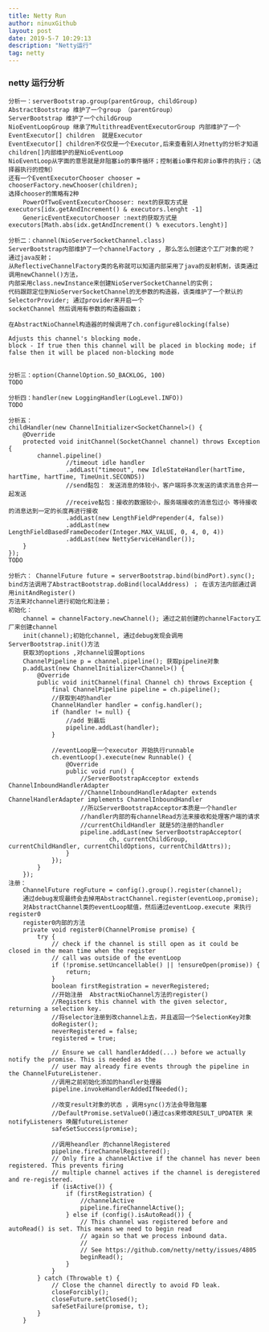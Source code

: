 ```yaml
---
title: Netty Run
author: ninuxGithub
layout: post
date: 2019-5-7 10:29:13
description: "Netty运行"
tag: netty
---
```


### netty 运行分析
    分析一：serverBootstrap.group(parentGroup, childGroup)
    AbstractBootstrap 维护了一个group （parentGroup）
    ServerBootstrap 维护了一个childGroup 
    NioEventLoopGroup 继承了MultithreadEventExecutorGroup 内部维护了一个EventExecutor[] children  就是Executor
    EventExecutor[] children不仅仅是一个Executor,后来查看别人对netty的分析才知道children[]内部维护的是NioEventLoop
    NioEventLoop从字面的意思就是非阻塞io的事件循环；控制着io事件和非io事件的执行；（选择器执行的控制）
    还有一个EventExecutorChooser chooser = chooserFactory.newChooser(children);
    选择chooser的策略有2种 
        PowerOfTwoEventExecutorChooser: next的获取方式是executors[idx.getAndIncrement() & executors.lenght -1]
        GenericEventExecutorChooser :next的获取方式是executors[Math.abs(idx.getAndIncrement() % executors.lenght)]
        
    分析二：channel(NioServerSocketChannel.class)
    ServerBootstrap内部维护了一个channelFactory , 那么怎么创建这个工厂对象的呢？ 通过java反射；
    从ReflectiveChannelFactory类的名称就可以知道内部采用了java的反射机制，该类通过调用newChannel()方法，
    内部采用class.newInstance来创建NioServerSocketChannel的实例；
    代码跟踪定位到NioServerSocketChannel的无参数的构造器，该类维护了一个默认的SelectorProvider; 通过provider来开启一个
    socketChannel 然后调用有参数的构造器函数； 
    
    在AbstractNioChannel构造器的时候调用了ch.configureBlocking(false)
    
    Adjusts this channel's blocking mode.
    block - If true then this channel will be placed in blocking mode; if false then it will be placed non-blocking mode
    
    
    分析三：option(ChannelOption.SO_BACKLOG, 100) 
    TODO
    
    分析四：handler(new LoggingHandler(LogLevel.INFO))
    TODO
    
    分析五：
    childHandler(new ChannelInitializer<SocketChannel>() {
        @Override
        protected void initChannel(SocketChannel channel) throws Exception {
            channel.pipeline()
                    //timeout idle handler
                    .addLast("timeout", new IdleStateHandler(hartTime, hartTime, hartTime, TimeUnit.SECONDS))
                    //send黏包： 发送消息的体较小，客户端将多次发送的请求消息合并一起发送
                    //receive黏包：接收的数据较小，服务端接收的消息包过小 等待接收的消息达到一定的长度再进行接收
                    .addLast(new LengthFieldPrepender(4, false))
                    .addLast(new LengthFieldBasedFrameDecoder(Integer.MAX_VALUE, 0, 4, 0, 4))
                    .addLast(new NettyServiceHandler());
        }
    });
    TODO
    
    分析六： ChannelFuture future = serverBootstrap.bind(bindPort).sync();
    bind方法调用了AbstractBootstrap.doBind(localAddress) ； 在该方法内部通过调用initAndRegister()
    方法来对channel进行初始化和注册；
    初始化：
        channel = channelFactory.newChannel(); 通过之前创建的channelFactory工厂来创建channel
        init(channel);初始化channel, 通过debug发现会调用ServerBootstrap.init()方法
        获取3的options ,对channel设置options
        ChannelPipeline p = channel.pipeline(); 获取pipeline对象
        p.addLast(new ChannelInitializer<Channel>() {
            @Override
            public void initChannel(final Channel ch) throws Exception {
                final ChannelPipeline pipeline = ch.pipeline();
                //获取到4的handler
                ChannelHandler handler = config.handler();
                if (handler != null) {
                    //add 到最后
                    pipeline.addLast(handler); 
                }
    
                //eventLoop是一个executor 开始执行runnable
                ch.eventLoop().execute(new Runnable() {
                    @Override
                    public void run() {
                        //ServerBootstrapAcceptor extends ChannelInboundHandlerAdapter
                        //ChannelInboundHandlerAdapter extends ChannelHandlerAdapter implements ChannelInboundHandler
                        //所以ServerBootstrapAcceptor本质是一个handler
                        //handler内部的有channelRead方法来接收和处理客户端的请求
                        //currentChildHandler 就是5的注册的handler
                        pipeline.addLast(new ServerBootstrapAcceptor(
                                ch, currentChildGroup, currentChildHandler, currentChildOptions, currentChildAttrs));
                    }
                });
            }
        });
    注册：
        ChannelFuture regFuture = config().group().register(channel);
        通过debug发现最终会去掉用AbstractChannel.register(eventLoop,promise);
        对AbstractChannel类的eventLoop赋值，然后通过eventLoop.execute 来执行register0
        register0内部的方法
        private void register0(ChannelPromise promise) {
            try {
                // check if the channel is still open as it could be closed in the mean time when the register
                // call was outside of the eventLoop
                if (!promise.setUncancellable() || !ensureOpen(promise)) {
                    return;
                }
                boolean firstRegistration = neverRegistered;
                //开始注册  AbstractNioChannel方法的register()
                //Registers this channel with the given selector, returning a selection key.
                //将selector注册到改channel上去，并且返回一个SelectionKey对象
                doRegister();
                neverRegistered = false;
                registered = true;

                // Ensure we call handlerAdded(...) before we actually notify the promise. This is needed as the
                // user may already fire events through the pipeline in the ChannelFutureListener.
                //调用之前初始化添加的handler处理器
                pipeline.invokeHandlerAddedIfNeeded();

                //改变result对象的状态 ，调用sync()方法会导致阻塞
                //DefaultPromise.setValue0()通过cas来修改RESULT_UPDATER 来notifyListeners 唤醒futureListener 
                safeSetSuccess(promise);
                
                //调用heandler 的channelRegistered
                pipeline.fireChannelRegistered();
                // Only fire a channelActive if the channel has never been registered. This prevents firing
                // multiple channel actives if the channel is deregistered and re-registered.
                if (isActive()) {
                    if (firstRegistration) {
                        //channelActive
                        pipeline.fireChannelActive();
                    } else if (config().isAutoRead()) {
                        // This channel was registered before and autoRead() is set. This means we need to begin read
                        // again so that we process inbound data.
                        //
                        // See https://github.com/netty/netty/issues/4805
                        beginRead();
                    }
                }
            } catch (Throwable t) {
                // Close the channel directly to avoid FD leak.
                closeForcibly();
                closeFuture.setClosed();
                safeSetFailure(promise, t);
            }
        }
        
        
    
    
    
        
    
    